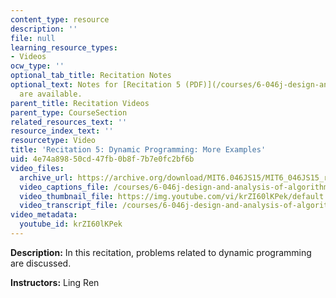 ```yaml
---
content_type: resource
description: ''
file: null
learning_resource_types:
- Videos
ocw_type: ''
optional_tab_title: Recitation Notes
optional_text: Notes for [Recitation 5 (PDF)](/courses/6-046j-design-and-analysis-of-algorithms-spring-2015/resources/mit6_046js15_recitation5)
  are available.
parent_title: Recitation Videos
parent_type: CourseSection
related_resources_text: ''
resource_index_text: ''
resourcetype: Video
title: 'Recitation 5: Dynamic Programming: More Examples'
uid: 4e74a898-50cd-47fb-0b8f-7b7e0fc2bf6b
video_files:
  archive_url: https://archive.org/download/MIT6.046JS15/MIT6_046JS15_rec05_300k.mp4
  video_captions_file: /courses/6-046j-design-and-analysis-of-algorithms-spring-2015/906eaeb94f0d53039ca8f620430972da_krZI60lKPek.vtt
  video_thumbnail_file: https://img.youtube.com/vi/krZI60lKPek/default.jpg
  video_transcript_file: /courses/6-046j-design-and-analysis-of-algorithms-spring-2015/25a49f173dc534bf565b38506f6a479d_krZI60lKPek.pdf
video_metadata:
  youtube_id: krZI60lKPek
---
```


**Description:** In this recitation, problems related to dynamic programming are discussed.

**Instructors:** Ling Ren